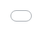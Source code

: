 ```yaml
---
layout: archive
title: "CV"
permalink: /cv/
author_profile: true
redirect_from:
  - /resume
---
```


{% include base_path %}

Here is my CV

<style>9*
  .pdf-iframe-container {
    position: relative;
    width: 100%;
    height: 0;
    padding-bottom: 75%; /* Adjust the aspect ratio as needed */
    overflow: hidden;
    border: none;
  }

  .pdf-iframe-container iframe {
    position: absolute;
    top: 0;
    left: 0;
    width: 100%;
    height: 100%;
    border: none;
  }
</style>

<div class="pdf-iframe-container">
  <iframe src="/files/CV_VVS.pdf"></iframe>
</div>
